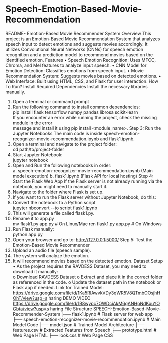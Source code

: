 # Speech-Emotion-Based-Movie-Recommendation
README- 
Emotion-Based Movie Recommender System 
Overview 
This project is an Emotion-Based Movie Recommendation System that analyzes speech input 
to detect emotions and suggests movies accordingly. It utilizes Convolutional Neural Networks 
(CNNs) for speech emotion recognition and a prediction model to recommend movies based on 
the identified emotion. 
Features 
• Speech Emotion Recognition: Uses MFCC, Chroma, and Mel features to analyze 
input speech. 
• CNN Model for Emotion Detection: Classifies emotions from speech input. 
• Movie Recommendation System: Suggests movies based on detected emotions. 
• Web Interface: Built using HTML, CSS, and Flask for user interaction. 
How To Run? 
Install Required Dependencies 
Install the necessary libraries manually. 
1. Open a terminal or command prompt 
2. Run the following command to install common dependencies:  
pip install flask tensorflow numpy pandas librosa scikit-learn  
If you encounter an error while running the project, check the missing module in the error      
message and install it using pip install <module_name>. 
Step 3: Run the Jupyter Notebooks 
The main code is inside speech-emotion-recognizer-movie-recommendation.ipynb and 
flask1.ipynb. 
1. Open a terminal and navigate to the project folder:  
cd path/to/project-folder 
2. Start Jupyter Notebook:  
jupyter notebook 
3. Open and Run the following notebooks in order:  
a. speech-emotion-recognizer-movie-recommendation.ipynb (Main model 
execution) 
b. flask1.ipynb (Flask API for local hosting) 
Step 4: Start the Flask Web App 
If the Flask server is not already running via the notebook, you might need to manually start it. 
1. Navigate to the folder where Flask is set up. 
2. If you want to run the Flask server without Jupyter Notebook, do this: 
3. Convert the notebook to a Python script  
jupyter nbconvert --to script flask1.ipynb 
4. This will generate a file called flask1.py. 
5. Rename it to app.py  
mv flask1.py app.py   # On Linux/Mac 
ren flask1.py app.py  # On Windows 
6. Run Flask manually:  
python app.py 
7. Open your browser and go to: 
http://127.0.0.1:5000/ 
Step 5: Test the Emotion-Based Movie Recommender 
1. Upload an audio file (speech sample). 
2. The system will analyze the emotion. 
3. It will recommend movies based on the detected emotion. 
Dataset Setup 
• As the project  requires the RAVDESS Dataset, you may need to download it manually:  
o Download RAVDESS Dataset 
o Extract and place it in the correct folder as referenced in the code. 
o Update the dataset path in the notebook or Flask app if needed. 
Link for Trained Model: 
https://drive.google.com/file/d/1Ka5RIAwvkVDy3qWR5V8QTmbOOsjhHOhT/view?usp=s
 haring 
DEMO VIDEO                       
https://drive.google.com/file/d/1B8wypc7OWDciAkM6gANHpNdKxuYOGbta/view?usp=s
 haring 
File Structure 
SPEECH-Emotion-Based-Movie-Recommender-System 
├── flask1.ipynb 
                # Flask server for web app 
├── speech-emotion-recognizer-movie-recommendation.ipynb  # Main Model Code 
├── model.json 
                   # Trained Model Architecture 
├── features.csv                   # Extracted Features from Speech 
├── prototype.html
                 # Web Page HTML 
├── look.css 
                      # Web Page CSS 
